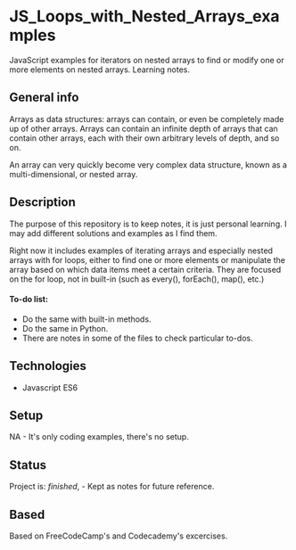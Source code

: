 # JS_Loops_with_Nested_Arrays_examples
JavaScript examples for iterators on nested arrays to find or modify one or more elements on nested arrays. Learning notes.  

## General info

Arrays as data structures: arrays can contain, or even be completely made up of other arrays. Arrays can contain an infinite depth of arrays that can contain other arrays, each with their own arbitrary levels of depth, and so on. 

An array can very quickly become very complex data structure, known as a multi-dimensional, or nested array. 

## Description

The purpose of this repository is to keep notes, it is just personal learning. I may add different solutions and examples as I find them. 

Right now it includes examples of iterating arrays and especially nested arrays with for loops, either to find one or more elements or manipulate the array based on which data items meet a certain criteria. They are focused on the for loop, not in built-in (such as every(), forEach(), map(), etc.)

#### To-do list:
* Do the same with built-in methods.
* Do the same in Python.
* There are notes in some of the files to check particular to-dos.

## Technologies
* Javascript ES6

## Setup
NA - It's only coding examples, there's no setup.

## Status
Project is: _finished_, - Kept as notes for future reference.

## Based
Based on FreeCodeCamp's and Codecademy's excercises.
